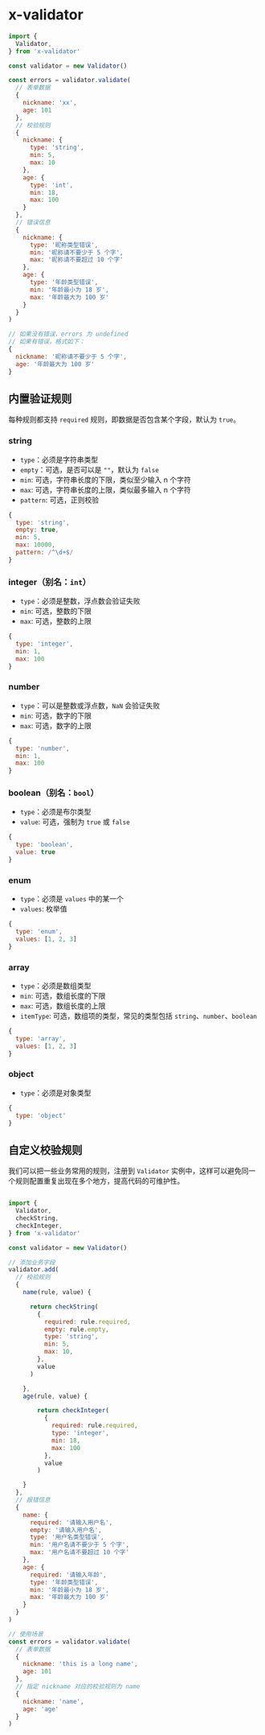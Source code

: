 # x-validator

```js
import {
  Validator,
} from 'x-validator'

const validator = new Validator()

const errors = validator.validate(
  // 表单数据
  {
    nickname: 'xx',
    age: 101
  },
  // 校验规则
  {
    nickname: {
      type: 'string',
      min: 5,
      max: 10
    },
    age: {
      type: 'int',
      min: 18,
      max: 100
    }
  },
  // 错误信息
  {
    nickname: {
      type: '昵称类型错误',
      min: '昵称请不要少于 5 个字',
      max: '昵称请不要超过 10 个字'
    },
    age: {
      type: '年龄类型错误',
      min: '年龄最小为 18 岁',
      max: '年龄最大为 100 岁'
    }
  }
)

// 如果没有错误，errors 为 undefined
// 如果有错误，格式如下：
{
  nickname: '昵称请不要少于 5 个字',
  age: '年龄最大为 100 岁'
}
```

## 内置验证规则

每种规则都支持 `required` 规则，即数据是否包含某个字段，默认为 `true`。

### string

* `type`：必须是字符串类型
* `empty`：可选，是否可以是 `""`，默认为 `false`
* `min`: 可选，字符串长度的下限，类似至少输入 n 个字符
* `max`: 可选，字符串长度的上限，类似最多输入 n 个字符
* `pattern`: 可选，正则校验

```js
{
  type: 'string',
  empty: true,
  min: 5,
  max: 10000,
  pattern: /^\d+$/
}
```

### integer（别名：`int`）

* `type`：必须是整数，浮点数会验证失败
* `min`: 可选，整数的下限
* `max`: 可选，整数的上限

```js
{
  type: 'integer',
  min: 1,
  max: 100
}
```

### number

* `type`：可以是整数或浮点数，`NaN` 会验证失败
* `min`: 可选，数字的下限
* `max`: 可选，数字的上限

```js
{
  type: 'number',
  min: 1,
  max: 100
}
```

### boolean（别名：`bool`）

* `type`：必须是布尔类型
* `value`: 可选，强制为 `true` 或 `false`

```js
{
  type: 'boolean',
  value: true
}
```

### enum

* `type`：必须是 `values` 中的某一个
* `values`: 枚举值

```js
{
  type: 'enum',
  values: [1, 2, 3]
}
```

### array

* `type`：必须是数组类型
* `min`: 可选，数组长度的下限
* `max`: 可选，数组长度的上限
* `itemType`: 可选，数组项的类型，常见的类型包括 `string`、`number`、`boolean`

```js
{
  type: 'array',
  values: [1, 2, 3]
}
```

### object

* `type`：必须是对象类型

```js
{
  type: 'object'
}
```

## 自定义校验规则

我们可以把一些业务常用的规则，注册到 `Validator` 实例中，这样可以避免同一个规则配置重复出现在多个地方，提高代码的可维护性。

```js

import {
  Validator,
  checkString,
  checkInteger,
} from 'x-validator'

const validator = new Validator()

// 添加业务字段
validator.add(
  // 校验规则
  {
    name(rule, value) {

      return checkString(
        {
          required: rule.required,
          empty: rule.empty,
          type: 'string',
          min: 5,
          max: 10,
        },
        value
      )

    },
    age(rule, value) {

    	return checkInteger(
    	  {
    	    required: rule.required,
    	    type: 'integer',
    	    min: 18,
    	    max: 100
    	  },
    	  value
    	)

    }
  },
  // 报错信息
  {
    name: {
      required: '请输入用户名',
      empty: '请输入用户名',
      type: '用户名类型错误',
      min: '用户名请不要少于 5 个字',
      max: '用户名请不要超过 10 个字'
    },
    age: {
      required: '请输入年龄',
      type: '年龄类型错误',
      min: '年龄最小为 18 岁',
      max: '年龄最大为 100 岁'
    }
  }
)

// 使用场景
const errors = validator.validate(
  // 表单数据
  {
    nickname: 'this is a long name',
    age: 101
  },
  // 指定 nickname 对应的校验规则为 name
  {
    nickname: 'name',
    age: 'age'
  }
)
```
